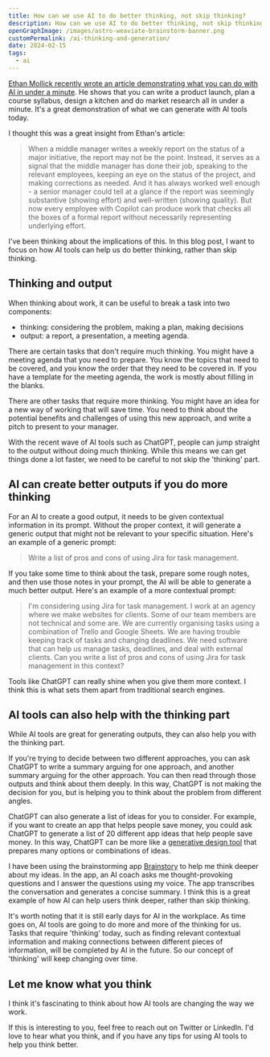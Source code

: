 ```yaml
---
title: How can we use AI to do better thinking, not skip thinking?
description: How can we use AI to do better thinking, not skip thinking? 
openGraphImage: /images/astro-weaviate-brainstorm-banner.png
customPermalink: /ai-thinking-and-generation/
date: 2024-02-15
tags:
  - ai
---
```


[Ethan Mollick recently wrote an article demonstrating what you can do with AI in under a minute](https://www.oneusefulthing.org/p/what-can-be-done-in-59-seconds-an). He shows that you can write a product launch, plan a course syllabus, design a kitchen and do market research all in under a minute. It's a great demonstration of what we can generate with AI tools today.

 I thought this was a great insight from Ethan's article: 
> When a middle manager writes a weekly report on the status of a major initiative, the report may not be the point. Instead, it serves as a signal that the middle manager has done their job, speaking to the relevant employees, keeping an eye on the status of the project, and making corrections as needed. And it has always worked well enough - a senior manager could tell at a glance if the report was seemingly substantive (showing effort) and well-written (showing quality). But now every employee with Copilot can produce work that checks all the boxes of a formal report without necessarily representing underlying effort.

I've been thinking about the implications of this. In this blog post, I want to focus on how AI tools can help us do better thinking, rather than skip thinking. 

## Thinking and output

When thinking about work, it can be useful to break a task into two components:
- thinking: considering the problem, making a plan, making decisions
- output: a report, a presentation, a meeting agenda.

There are certain tasks that don't require much thinking. You might have a meeting agenda that you need to prepare. You know the topics that need to be covered, and you know the order that they need to be covered in. If you have a template for the meeting agenda, the work is mostly about filling in the blanks. 

There are other tasks that require more thinking. You might have an idea for a new way of working that will save time. You need to think about the potential benefits and challenges of using this new approach, and write a pitch to present to your manager. 

With the recent wave of AI tools such as ChatGPT, people can jump straight to the output without doing much thinking. While this means we can get things done a lot faster, we need to be careful to not skip the 'thinking' part. 

## AI can create better outputs if you do more thinking

For an AI to create a good output, it needs to be given contextual information in its prompt. Without the proper context, it will generate a generic output that might not be relevant to your specific situation. Here's an example of a generic prompt:
> Write a list of pros and cons of using Jira for task management. 

If you take some time to think about the task, prepare some rough notes, and then use those notes in your prompt, the AI will be able to generate a much better output. Here's an example of a more contextual prompt:
> I'm considering using Jira for task management. I work at an agency where we make websites for clients. Some of our team members are not technical and some are. We are currently organising tasks using a combination of Trello and Google Sheets. We are having trouble keeping track of tasks and changing deadlines. We need software that can help us manage tasks, deadlines, and deal with external clients. Can you write a list of pros and cons of using Jira for task management in this context?

Tools like ChatGPT can really shine when you give them more context. I think this is what sets them apart from traditional search engines.

## AI tools can also help with the thinking part

While AI tools are great for generating outputs, they can also help you with the thinking part.

If you're trying to decide between two different approaches, you can ask ChatGPT to write a summary arguing for one approach, and another summary arguing for the other approach. You can then read through those outputs and think about them deeply. In this way, ChatGPT is not making the decision for you, but is helping you to think about the problem from different angles. 

ChatGPT can also generate a list of ideas for you to consider. For example, if you want to create an app that helps people save money, you could ask ChatGPT to generate a list of 20 different app ideas that help people save money. In this way, ChatGPT can be more like a [generative design tool](https://components.ai/about) that prepares many options or combinations of ideas.   

I have been using the brainstorming app [Brainstory](https://brainstory.ai) to help me think deeper about my ideas. In the app, an AI coach asks me thought-provoking questions and I answer the questions using my voice. The app transcribes the conversation and generates a concise summary. I think this is a great example of how AI can help users think deeper, rather than skip thinking.

It's worth noting that it is still early days for AI in the workplace. As time goes on, AI tools are going to do more and more of the thinking for us. Tasks that require 'thinking' today, such as finding relevant contextual information and making connections between different pieces of information, will be completed by AI in the future. So our concept of 'thinking' will keep changing over time. 

## Let me know what you think

I think it's fascinating to think about how AI tools are changing the way we work.

If this is interesting to you, feel free to reach out on Twitter or LinkedIn. I'd love to hear what you think, and if you have any tips for using AI tools to help you think better.